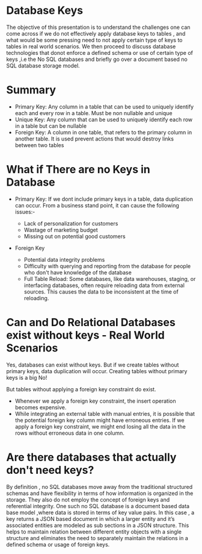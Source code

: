 # Database Keys 

The objective of this presentation is to understand the challenges one can come across if we do not effectively apply database keys to tables , and what would be some pressing need to not apply certain type of keys to tables in real world scenarios.
We then proceed to discuss database technologies that donot enforce a defined schema or use of certain type of keys ,i.e the No SQL databases and briefly go over a document based no SQL database storage model.


# Summary

- Primary Key:  Any column in a table that can be used to uniquely identify each and every row in a table. Must be non nullable and unique
- Unique Key: Any column that can be used to uniquely identify each row in a table but can be nullable
- Foreign Key: A column in one table, that refers to the primary column in another table. It is used prevent actions that would destroy links between two                  tables


# What if There are no Keys in Database

- Primary Key: If we dont include primary keys in a table, data duplication can occur.
  From a business stand point, it can cause the following issues:-
  - Lack of personalization for customers
  - Wastage of marketing budget 
  - Missing out on potential good customers

- Foreign Key
  - Potential data integrity problems
  - Difficulty with querying and reporting from the database for people who don't have knowledge of the database
  - Full Table Reload: Some databases, like data warehouses, staging, or interfacing databases, often require reloading data from external sources. This                          causes the data to be inconsistent at the time of reloading.


# Can and Do Relational Databases exist without keys - Real World Scenarios

Yes, databases can exist without keys. 
But if we create tables without primary keys, data duplication will occur. Creating tables without primary keys is a big No!

But tables without applying a foreign key constraint do exist.
  - Whenever we apply a foreign key constraint, the insert operation becomes expensive.
  - While integrating an external table with manual entries, it is possible that the potential foreign key column might have erroneous entries. If we apply     a foreign key constraint, we might end losing all the data in the rows without erroneous data in one column.


# Are there databases that actually don't need keys?

By definition , no SQL databases move away from the traditional structured schemas and have flexibility in terms of how information is organized in the storage. They also do not employ the concept of foreign keys and referential integrity.
One such no SQL database is a document based data base model ,where data is stored in terms of key value pairs.
In this case , a key returns a JSON based document in which a larger entity and it’s associated entities are modeled as sub sections in a JSON structure. This helps to maintain relation between different entity objects with a single structure and eliminates the need to separately maintain the relations in a defined schema or usage of foreign keys.
